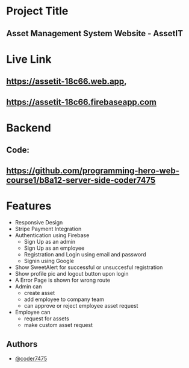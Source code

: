 # Project Title

## Asset Management System Website - AssetIT

# Live Link

## https://assetit-18c66.web.app,

## https://assetit-18c66.firebaseapp.com

# Backend
## Code: 
## https://github.com/programming-hero-web-course1/b8a12-server-side-coder7475


# Features

- Responsive Design
- Stripe Payment Integration
- Authentication using Firebase
  - Sign Up as an admin
  - Sign Up as an employee
  - Registration and Login using email and password
  - Signin using Google 
- Show SweetAlert for successful or unsuccesful registration
- Show profile pic and logout button upon login
- A Error Page is shown for wrong route
- Admin can
  - create asset
  - add employee to company team
  - can approve or reject employee asset request 
- Employee can
  - request for assets
  - make custom asset request

## Authors

- [@coder7475](https://github.com/coder7475)